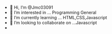 - 👋 Hi, I’m @Jmc03091
- 👀 I’m interested in ... Programming General
- 🌱 I’m currently learning ... HTML,CSS,Javascript
- 💞️ I’m looking to collaborate on ...Javascript
- 
<!---
Jmc03091/Jmc03091 is a ✨ special ✨ repository because its `README.md` (this file) appears on your GitHub profile.
You can click the Preview link to take a look at your changes.
--->
